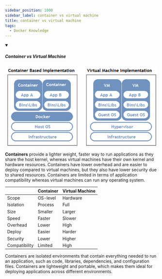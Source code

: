 ```yaml
---
sidebar_position: 1000
sidebar_label: container vs virtual machine
title: container vs virtual machine
tags:
  - Docker Knowledge
---
```


<!-- https://brandfolder.com/workbench/extract-text-from-image -->
<!-- ![for root](/img/interviews/angular/forroot.png) -->

<details open>
<summary><h5>Container vs Virtual Machine</h5></summary>

![container vs virtialmachine](/img/interviews/docker/containervsvirtialmachine.png)

**Containers** provide a lighter weight, faster way to run applications as they share the host kernel, whereas virtual machines have their own kernel and hardware resources. Containers have lower overhead and are easier to deploy compared to virtual machines, but they also have lower security due to shared resources. Containers are limited in terms of application compatibility whereas virtual machines can run any operating system.

|  | Container | Virtual Machine |
| --- | --- | --- |
| Scope | OS-level | Hardware |
| Isolation | Process | Full |
| Size | Smaller | Larger |
| Speed | Faster | Slower |
| Overhead | Lower | High |
| Deploy | Easier | Harder |
| Security | Lower | Higher |
| Compatibility | Limited | High |

Containers are isolated environments that contain everything needed to run an application, such as code, libraries, dependencies, and configuration files. Containers are lightweight and portable, which makes them ideal for deploying applications across different environments.

</details>
